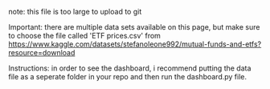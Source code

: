 note: this file is too large to upload to git

Important: there are multiple data sets available on this page, but make sure to choose the file called 'ETF prices.csv' from https://www.kaggle.com/datasets/stefanoleone992/mutual-funds-and-etfs?resource=download 

Instructions: in order to see the dashboard, i recommend putting the data file as a seperate folder in your repo and then run the dashboard.py file.